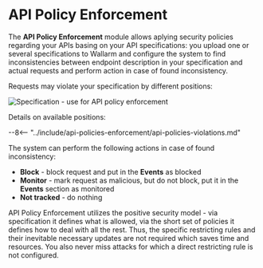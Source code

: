 # API Policy Enforcement

The **API Policy Enforcement** module allows aplying security policies regarding your APIs basing on your API specifications: you upload one or several specifications to Wallarm and configure the system to find inconsistencies between endpoint description in your specification and actual requests and perform action in case of found inconsistency.

Requests may violate your specification by different positions:

![Specification - use for API policy enforcement](../images/api-policies-enforcement/specification-use-for-api-policies-enforcement.png)

Details on available positions:

--8<-- "../include/api-policies-enforcement/api-policies-violations.md"

The system can perform the following actions in case of found inconsistency:

* **Block** - block request and put in the **Events** as blocked
* **Monitor** - mark request as malicious, but do not block, put it in the **Events** section as monitored
* **Not tracked** - do nothing

API Policy Enforcement utilizes the positive security model - via specification it defines what is allowed, via the short set of policies it defines how to deal with all the rest. Thus, the specific restricting rules and their inevitable necessary updates are not required which saves time and resources. You also never miss attacks for which a direct restricting rule is not configured.
